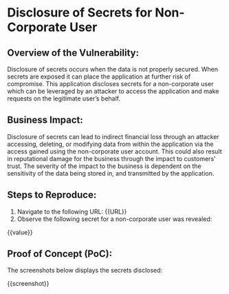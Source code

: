 # Disclosure of Secrets for Non-Corporate User

## Overview of the Vulnerability:

Disclosure of secrets occurs when the data is not properly secured. When secrets are exposed it can place the application at further risk of compromise. This application discloses secrets for a non-corporate user which can be leveraged by an attacker to access the application and make requests on the legitimate user’s behalf.

## Business Impact:

Disclosure of secrets can lead to indirect financial loss through an attacker accessing, deleting, or modifying data from within the application via the access gained using the non-corporate user account. This could also result in reputational damage for the business through the impact to customers’ trust. The severity of the impact to the business is dependent on the sensitivity of the data being stored in, and transmitted by the application.

## Steps to Reproduce:

1. Navigate to the following URL: {{URL}}
1. Observe the following secret for a non-corporate user was revealed:

{{value}}

## Proof of Concept (PoC):

The screenshots below displays the secrets disclosed:

{{screenshot}}
